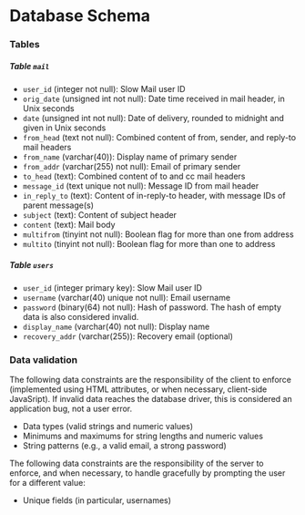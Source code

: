 # Database Schema

### Tables

##### Table `mail`

- `user_id` (integer not null): Slow Mail user ID
- `orig_date` (unsigned int not null): Date time received in mail header, in Unix seconds
- `date` (unsigned int not null): Date of delivery, rounded to midnight and given in Unix seconds
- `from_head` (text not null): Combined content of from, sender, and reply-to mail headers
- `from_name` (varchar(40)): Display name of primary sender
- `from_addr` (varchar(255) not null): Email of primary sender
- `to_head` (text): Combined content of to and cc mail headers
- `message_id` (text unique not null): Message ID from mail header
- `in_reply_to` (text): Content of in-reply-to header, with message IDs of parent message(s)
- `subject` (text): Content of subject header
- `content` (text): Mail body
- `multifrom` (tinyint not null): Boolean flag for more than one from address
- `multito` (tinyint not null): Boolean flag for more than one to address

##### Table `users`

- `user_id` (integer primary key): Slow Mail user ID
- `username` (varchar(40) unique not null): Email username
- `password` (binary(64) not null): Hash of password. The hash of empty data is also considered invalid.
- `display_name` (varchar(40) not null): Display name
- `recovery_addr` (varchar(255)): Recovery email (optional)

### Data validation

The following data constraints are the responsibility of the client to enforce (implemented using HTML attributes, or when necessary, client-side JavaSript). If invalid data reaches the database driver, this is considered an application bug, not a user error.

- Data types (valid strings and numeric values)
- Minimums and maximums for string lengths and numeric values
- String patterns (e.g., a valid email, a strong password)

The following data constraints are the responsibility of the server to enforce, and when necessary, to handle gracefully by prompting the user for a different value:

- Unique fields (in particular, usernames)

